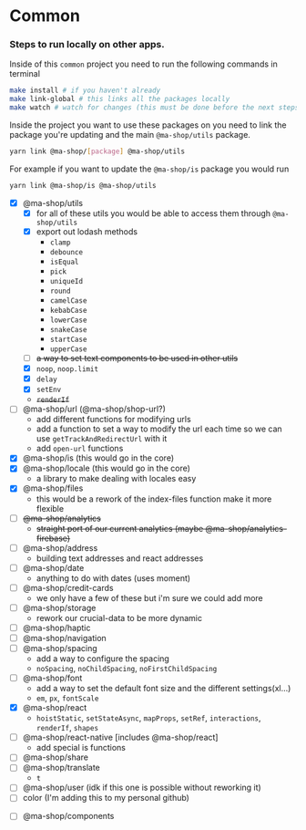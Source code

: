 # Common

### Steps to run locally on other apps.

Inside of this `common` project you need to run the following commands in terminal

```sh
make install # if you haven't already
make link-global # this links all the packages locally
make watch # watch for changes (this must be done before the next steps)
```

Inside the project you want to use these packages on you need to link the package you're updating and the main `@ma-shop/utils` package.

```sh
yarn link @ma-shop/[package] @ma-shop/utils
```

For example if you want to update the `@ma-shop/is` package you would run

```sh
yarn link @ma-shop/is @ma-shop/utils
```

- [x] @ma-shop/utils
  - [x] for all of these utils you would be able to access them through `@ma-shop/utils`
  - [x] export out lodash methods
    - `clamp`
    - `debounce`
    - `isEqual`
    - `pick`
    - `uniqueId`
    - `round`
    - `camelCase`
    - `kebabCase`
    - `lowerCase`
    - `snakeCase`
    - `startCase`
    - `upperCase`
  - [ ] ~~a way to set text components to be used in other utils~~
  - [x] `noop`, `noop.limit`
  - [x] `delay`
  - [x] `setEnv`
  - ~~`renderIf`~~
- [ ] @ma-shop/url (@ma-shop/shop-url?)
  - add different functions for modifying urls
  - add a function to set a way to modify the url each time so we can use `getTrackAndRedirectUrl` with it
  - add `open-url` functions
- [x] @ma-shop/is (this would go in the core)
- [x] @ma-shop/locale (this would go in the core)
  - a library to make dealing with locales easy
- [x] @ma-shop/files
  - this would be a rework of the index-files function make it more flexible
- [ ] ~~@ma-shop/analytics~~
  - ~~straight port of our current analytics (maybe @ma-shop/analytics-firebase)~~
- [ ] @ma-shop/address
  - building text addresses and react addresses
- [ ] @ma-shop/date
  - anything to do with dates (uses moment)
- [ ] @ma-shop/credit-cards
  - we only have a few of these but i'm sure we could add more
- [ ] @ma-shop/storage
  - rework our crucial-data to be more dynamic
- [ ] @ma-shop/haptic
- [ ] @ma-shop/navigation
- [ ] @ma-shop/spacing
  - add a way to configure the spacing
  - `noSpacing`, `noChildSpacing`, `noFirstChildSpacing`
- [ ] @ma-shop/font
  - add a way to set the default font size and the different settings(xl...)
  - `em`, `px`, `fontScale`
- [x] @ma-shop/react
  - `hoistStatic`, `setStateAsync`, `mapProps`, `setRef`, `interactions`, `renderIf`, `shapes`
- [ ] @ma-shop/react-native [includes @ma-shop/react]
  - add special is functions
- [ ] @ma-shop/share
- [ ] @ma-shop/translate
  - `t`
- [ ] @ma-shop/user (idk if this one is possible without reworking it)
- [ ] color (I'm adding this to my personal github)

* [ ] @ma-shop/components
